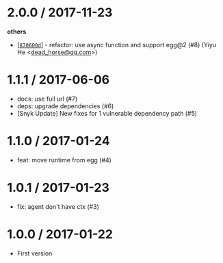 
2.0.0 / 2017-11-23
==================

**others**
  * [[`870600d`](http://github.com/eggjs/egg-instrument/commit/870600d2367a40e19fc8e4117c8690e70a7f7681)] -  refactor: use async function and support egg@2 (#8) (Yiyu He <<dead_horse@qq.com>>)

1.1.1 / 2017-06-06
==================

  * docs: use full url (#7)
  * deps: upgrade dependencies (#6)
  * [Snyk Update] New fixes for 1 vulnerable dependency path (#5)

1.1.0 / 2017-01-24
==================

  * feat: move runtime from egg (#4)

1.0.1 / 2017-01-23
==================

  * fix: agent don't have ctx (#3)

1.0.0 / 2017-01-22
==================

* First version
